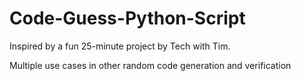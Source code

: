 # Code-Guess-Python-Script

Inspired by a fun 25-minute project by Tech with Tim.

Multiple use cases in other random code generation and verification
